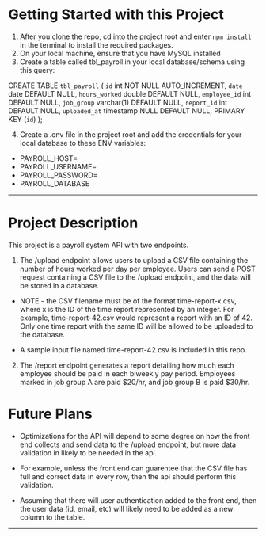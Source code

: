 # Getting Started with this Project

1. After you clone the repo, cd into the project root and enter `npm install` in the terminal to install the required packages.
2. On your local machine, ensure that you have MySQL installed
3. Create a table called tbl_payroll in your local database/schema using this query:

CREATE TABLE `tbl_payroll` (
`id` int NOT NULL AUTO_INCREMENT,
`date` date DEFAULT NULL,
`hours_worked` double DEFAULT NULL,
`employee_id` int DEFAULT NULL,
`job_group` varchar(1) DEFAULT NULL,
`report_id` int DEFAULT NULL,
`uploaded_at` timestamp NULL DEFAULT NULL,
PRIMARY KEY (`id`)
);

4. Create a .env file in the project root and add the credentials for your local database to these ENV variables:

- PAYROLL_HOST=
- PAYROLL_USERNAME=
- PAYROLL_PASSWORD=
- PAYROLL_DATABASE

---

# Project Description

This project is a payroll system API with two endpoints.

1. The /upload endpoint allows users to upload a CSV file containing the number of hours worked per day per employee. Users can send a POST request containing a CSV file to the /upload endpoint, and the data will be stored in a database.

- NOTE - the CSV filename must be of the format time-report-x.csv, where x is the ID of the time report represented by an integer. For example, time-report-42.csv would represent a report with an ID of 42. Only one time report with the same ID will be allowed to be uploaded to the database.

- A sample input file named time-report-42.csv is included in this repo.

2. The /report endpoint generates a report detailing how much each employee should be paid in each biweekly pay period. Employees marked in job group A are paid $20/hr, and job group B is paid $30/hr.

# Future Plans

- Optimizations for the API will depend to some degree on how the front end collects and send data to the /upload endpoint, but more data validation in likely to be needed in the api.

- For example, unless the front end can guarentee that the CSV file has full and correct data in every row, then the api should perform this validation.

- Assuming that there will user authentication added to the front end, then the user data (id, email, etc) will likely need to be added as a new column to the table.

---
